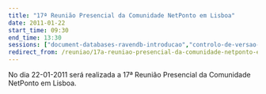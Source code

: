```yaml
---
title: "17ª Reunião Presencial da Comunidade NetPonto em Lisboa"
date: 2011-01-22
start_time: 09:30
end_time: 13:30
sessions: ["document-databases-ravendb-introducao","controlo-de-versao-distribuido-com-git"]
redirect_from: /reuniao/17a-reuniao-presencial-da-comunidade-netponto-em-lisboa/
---
```

No dia 22-01-2011 será realizada a 17ª Reunião Presencial da Comunidade NetPonto em Lisboa.